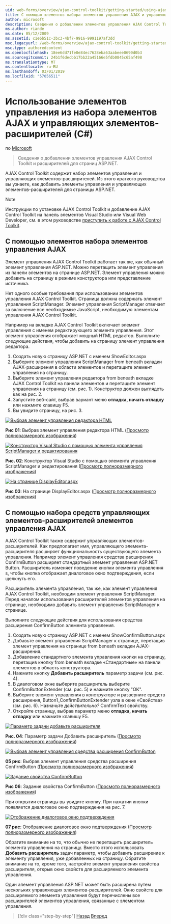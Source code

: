 ```yaml
---
uid: web-forms/overview/ajax-control-toolkit/getting-started/using-ajax-control-toolkit-controls-and-control-extenders-cs
title: С помощью элементов набора элементов управления AJAX и управляющих элементов-расширителей (C#) | Документация Майкрософт
author: microsoft
description: Сведения о добавлении элементов управления AJAX Control Toolkit и расширителей для страниц ASP.NET.
ms.author: riande
ms.date: 05/12/2009
ms.assetid: c1e6b51c-3bc3-4bf7-9916-9991197af3dd
msc.legacyurl: /web-forms/overview/ajax-control-toolkit/getting-started/using-ajax-control-toolkit-controls-and-control-extenders-cs
msc.type: authoredcontent
ms.openlocfilehash: 18ee6dd71fe0e84ec7628eba63aabeee0690d0b3
ms.sourcegitcommit: 24b1f6decbb17bb22a45166e5fdb0845c65af498
ms.translationtype: MT
ms.contentlocale: ru-RU
ms.lasthandoff: 03/01/2019
ms.locfileid: "57056511"
---
```

<a name="using-ajax-control-toolkit-controls-and-control-extenders-c"></a>Использование элементов управления из набора элементов AJAX и управляющих элементов-расширителей (C#)
====================
по [Microsoft](https://github.com/microsoft)

> Сведения о добавлении элементов управления AJAX Control Toolkit и расширителей для страниц ASP.NET.


AJAX Control Toolkit содержит набор элементов управления и управляющих элементов-расширителей. Из этого краткого руководства вы узнаете, как добавить элементы управления и управляющих элементов-расширителей для страницы ASP.NET.

> [!NOTE] 
> 
> Инструкции по установке AJAX Control Toolkit и добавление AJAX Control Toolkit на панель элементов Visual Studio или Visual Web Developer, см. в этом руководстве [приступить к работе с AJAX Control Toolkit](get-started-with-the-ajax-control-toolkit-cs.md).


## <a name="using-ajax-control-toolkit-controls"></a>С помощью элементов набора элементов управления AJAX

Элемент управления AJAX Control Toolkit работает так же, как обычный элемент управления ASP.NET. Можно перетащить элемент управления из панели элементов на странице ASP.NET. Элемент управления можно добавить на страницу в режиме конструктора или представление источника.

Нет одного особые требования при использовании элементов управления AJAX Control Toolkit. Страница должна содержать элемент управления ScriptManager. Элемент управления ScriptManager отвечает за включение все необходимые JavaScript, необходимую элементам управления AJAX Control Toolkit.

Например на вкладке AJAX Control Toolkit включает элемент управления с именем редактирующего элемента управления. Этот элемент управления отображает мощный HTML редактор. Выполните следующие действия, чтобы добавить на страницу элемент управления редактора.

1. Создать новую страницу ASP.NET с именем ShowEditor.aspx
2. Выберите элемент управления ScriptManager from beneath вкладки AJAX-расширения в области элементов и перетащите элемент управления на страницу.
3. Выберите элемент управления редактора from beneath вкладке AJAX Control Toolkit на панели элементов и перетащите элемент управления на страницу (см. рис. 1). Конструктор должен выглядеть как на рис. 2.
4. Запустите веб-сайт, выбрав вариант меню **отладка, начать отладку** или нажмите клавишу F5.
5. Вы увидите страницу, на рис. 3.


[![Выбрав элемент управления редактора HTML](using-ajax-control-toolkit-controls-and-control-extenders-cs/_static/image1.jpg)](using-ajax-control-toolkit-controls-and-control-extenders-cs/_static/image1.png)

**Рис 01**: Выбрав элемент управления редактора HTML ([Просмотр полноразмерного изображения](using-ajax-control-toolkit-controls-and-control-extenders-cs/_static/image2.png))


[![Конструктор Visual Studio с помощью элемента управления ScriptManager и редактирования](using-ajax-control-toolkit-controls-and-control-extenders-cs/_static/image2.jpg)](using-ajax-control-toolkit-controls-and-control-extenders-cs/_static/image3.png)

**Рис. 02**: Конструктор Visual Studio с помощью элемента управления ScriptManager и редактирования ([Просмотр полноразмерного изображения](using-ajax-control-toolkit-controls-and-control-extenders-cs/_static/image4.png))


[![На странице DisplayEditor.aspx](using-ajax-control-toolkit-controls-and-control-extenders-cs/_static/image3.jpg)](using-ajax-control-toolkit-controls-and-control-extenders-cs/_static/image5.png)

**Рис 03**: На странице DisplayEditor.aspx ([Просмотр полноразмерного изображения](using-ajax-control-toolkit-controls-and-control-extenders-cs/_static/image6.png))


## <a name="using-ajax-control-toolkit-control-extenders"></a>С помощью набора средств управляющих элементов-расширителей элементов управления AJAX

AJAX Control Toolkit также содержит управляющих элементов-расширителей. Как предполагает имя, управляющего элемента-расширителя расширяет функциональность существующего элемента управления. Например элемент управления средства расширения ConfirmButton расширяет стандартный элемент управления ASP.NET Button. Расширитель изменяет поведение кнопки элемента управления s, чтобы кнопка отображает диалоговое окно подтверждения, если щелкнуть его.

Расширитель элемента управления, так же, как элемент управления AJAX Control Toolkit, необходим элемент управления ScriptManager. Перед началом использования расширителей элементов управления на странице, необходимо добавить элемент управления ScriptManager к странице.

Выполните следующие действия для использования средства расширения ConfirmButton элемента управления.

1. Создать новую страницу ASP.NET с именем ShowConfirmButton.aspx
2. Добавьте элемент управления ScriptManager к странице, перетащив элемент управления на странице from beneath вкладки AJAX-расширения.
3. Добавление стандартного элемента управления кнопки на страницу, перетащив кнопку from beneath вкладке «Стандартные» на панели элементов в область конструктора.
4. Нажмите кнопку **Добавить расширитель** параметр задачи (см. рис. 4).
5. В диалоговом окне выберите расширитель выберите ConfirmButtonExtender (см. рис. 5) и нажмите кнопку "ОК".
6. Выберите элемент управления в конструкторе и разверните средств расширения, Button1\_ConfirmButtonExtender узла в окне «Свойства» (см. рис. 6). Назначьте *действительно?* ConfirmText свойству.
7. Откройте страницу, выбрав параметр меню **отладка, начать отладку** или нажмите клавишу F5.


[![Параметр задачи добавьте расширителя](using-ajax-control-toolkit-controls-and-control-extenders-cs/_static/image4.jpg)](using-ajax-control-toolkit-controls-and-control-extenders-cs/_static/image7.png)

**Рис. 04**: Параметр задачи Добавить расширитель ([Просмотр полноразмерного изображения](using-ajax-control-toolkit-controls-and-control-extenders-cs/_static/image8.png))


[![Выбрав элемент управления средства расширения ConfirmButton](using-ajax-control-toolkit-controls-and-control-extenders-cs/_static/image5.jpg)](using-ajax-control-toolkit-controls-and-control-extenders-cs/_static/image9.png)

**05 рис**: Выбрав элемент управления средства расширения ConfirmButton ([Просмотр полноразмерного изображения](using-ajax-control-toolkit-controls-and-control-extenders-cs/_static/image10.png))


[![Задание свойства ConfirmButton](using-ajax-control-toolkit-controls-and-control-extenders-cs/_static/image6.jpg)](using-ajax-control-toolkit-controls-and-control-extenders-cs/_static/image11.png)

**Рис 06**: Задание свойства ConfirmButton ([Просмотр полноразмерного изображения](using-ajax-control-toolkit-controls-and-control-extenders-cs/_static/image12.png))


При открытии страницы вы увидите кнопку. При нажатии кнопки появляется диалоговое окно подтверждения на рис. 7.


[![Отображение диалоговое окно подтверждения](using-ajax-control-toolkit-controls-and-control-extenders-cs/_static/image7.jpg)](using-ajax-control-toolkit-controls-and-control-extenders-cs/_static/image13.png)

**07 рис**: Отображение диалоговое окно подтверждения ([Просмотр полноразмерного изображения](using-ajax-control-toolkit-controls-and-control-extenders-cs/_static/image14.png))


Обратите внимание на то, что обычно не перетащить расширитель элемента управления на страницу. Вместо этого использовать **Добавить расширитель** задач параметр, чтобы добавить расширение к элементу управления, уже добавленных на страницу. Обратите внимание на то, кроме того, настройте элемент управления свойства расширителя, открыв окно свойств для расширяемого элемента управления.

Один элемент управления ASP.NET может быть расширена путем нескольких управляющих элементов-расширителей. Окно свойств для расширяемого элемента управления будут перечислены все расширителей элементов управления, связанные с элементом управления.

> [!div class="step-by-step"]
> [Назад](get-started-with-the-ajax-control-toolkit-cs.md)
> [Вперед](creating-a-custom-ajax-control-toolkit-control-extender-cs.md)
